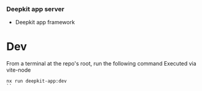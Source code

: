 ### Deepkit app server

- Deepkit app framework

# Dev 
From a terminal at the repo's root, run the following command
Executed via vite-node

```shell
nx run deepkit-app:dev
``
